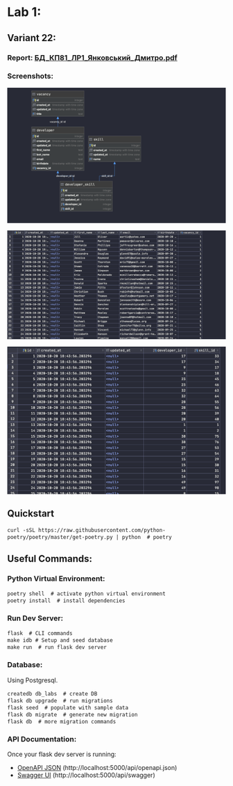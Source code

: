 # Lab 1:

## Variant 22:
### Report: [БД_КП81_ЛР1_Янковський_Дмитро.pdf](lab_reports/БД_КП81_ЛР1_Янковський_Дмитро.pdf)
### Screenshots:
![](lab_reports/db_schema.png)

![](lab_reports/sample_developers_data.png)

![](lab_reports/sample_developer_skill_data.png)

## Quickstart
```
curl -sSL https://raw.githubusercontent.com/python-poetry/poetry/master/get-poetry.py | python  # poetry
```

## Useful Commands:

### Python Virtual Environment:

```
poetry shell  # activate python virtual environment
poetry install  # install dependencies
```

### Run Dev Server:

```
flask  # CLI commands
make idb # Setup and seed database
make run  # run flask dev server
```


### Database:
Using Postgresql.
```
createdb db_labs  # create DB
flask db upgrade  # run migrations
flask seed  # populate with sample data
flask db migrate  # generate new migration
flask db  # more migration commands
```

### API Documentation:

Once your flask dev server is running:

- [OpenAPI JSON](http://localhost:5000/api/openapi.json) (http://localhost:5000/api/openapi.json)
- [Swagger UI](http://localhost:5000/api/swagger) (http://localhost:5000/api/swagger)

